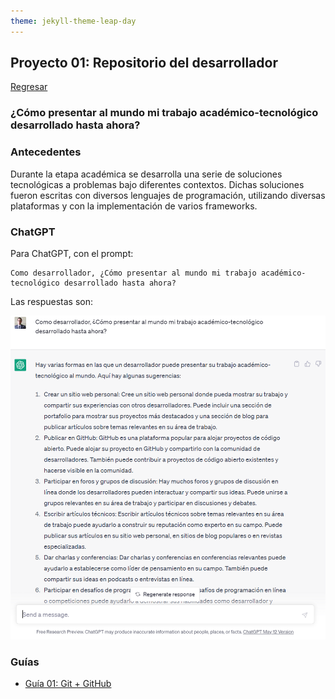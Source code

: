 ```yaml
---
theme: jekyll-theme-leap-day
---
```


## Proyecto 01: Repositorio del desarrollador

[Regresar](/DAWM/)

### ¿Cómo presentar al mundo mi trabajo académico-tecnológico desarrollado hasta ahora?

### Antecedentes

Durante la etapa académica se desarrolla una serie de soluciones tecnológicas a problemas bajo diferentes contextos. Dichas soluciones fueron escritas con diversos lenguajes de programación, utilizando diversas plataformas y con la implementación de varios frameworks. 

### ChatGPT

Para ChatGPT, con el prompt:

```
Como desarrollador, ¿Cómo presentar al mundo mi trabajo académico-tecnológico desarrollado hasta ahora?
```

Las respuestas son:

![chatgpt](archivos/proyecto01-pregunta.png)

### Guías

* [Guía 01: Git + GitHub](../guias/2023/guia01.md)
